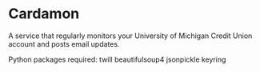 Cardamon
========

A service that regularly monitors your University of Michigan Credit Union account and posts email updates.

Python packages required: twill beautifulsoup4 jsonpickle keyring